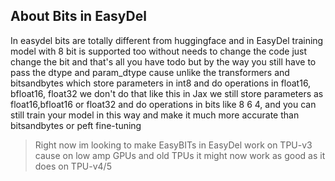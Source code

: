 ## About Bits in EasyDel

In easydel bits are totally different from huggingface and in EasyDel training model with 8 bit is supported too without
needs to change the code just change the bit and that's all you have todo but by the way you still have to pass
the dtype and param_dtype cause unlike the transformers and bitsandbytes which store parameters in int8 and do
operations
in float16, bfloat16, float32 we don't do that like this in Jax we still store parameters as float16,bfloat16 or float32
and
do operations in bits like 8 6 4, and you can still train your model in this way and make it much more accurate than
bitsandbytes or peft fine-tuning

> Right now im looking to make EasyBITs in EasyDel work on TPU-v3 cause on low amp GPUs and old TPUs it
> might now work as good as it does on TPU-v4/5